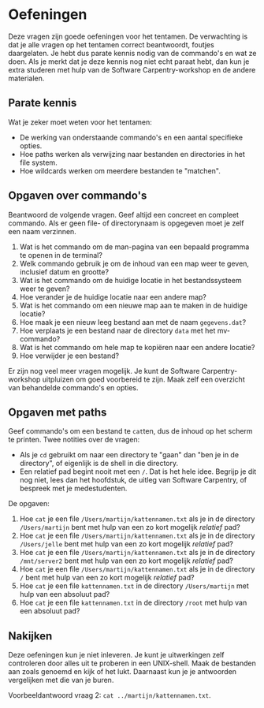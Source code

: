 # Oefeningen

Deze vragen zijn goede oefeningen voor het tentamen. De verwachting is dat je alle vragen op het tentamen correct beantwoordt, foutjes daargelaten. Je hebt dus parate kennis nodig van de commando's en wat ze doen. Als je merkt dat je deze kennis nog niet echt paraat hebt, dan kun je extra studeren met hulp van de Software Carpentry-workshop en de andere materialen.

## Parate kennis

Wat je zeker moet weten voor het tentamen:

- De werking van onderstaande commando's en een aantal specifieke opties.
- Hoe paths werken als verwijzing naar bestanden en directories in het file system.
- Hoe wildcards werken om meerdere bestanden te "matchen".

<!-- ## Overzicht behandelde commando's

Algemeen:

- man

Navigatie door directories:

- ls, ls --help, ls -F, ls -l, ls -h, ls -r, ls -t
- pwd
- cd, cd -, cd ..

Files en directories manipuleren:

- mkdir, mkdir -p
- touch
- mv
- cp, cp -r
- rm, rm -i, rm -r

Data processing:

- wc, wc -l
- sort, sort -n, sort -r
- head, head -n
- echo
- tail, tail -n
- cut, cut -d, cut -f
- uniq, uniq -c
- cat -->

## Opgaven over commando's

Beantwoord de volgende vragen. Geef altijd een concreet en compleet commando. Als er geen file- of directorynaam is opgegeven moet je zelf een naam verzinnen.

1. Wat is het commando om de man-pagina van een bepaald programma te openen in de terminal?
1. Welk commando gebruik je om de inhoud van een map weer te geven, inclusief datum en grootte?
1. Wat is het commando om de huidige locatie in het bestandssysteem weer te geven?
1. Hoe verander je de huidige locatie naar een andere map?
1. Wat is het commando om een nieuwe map aan te maken in de huidige locatie?
1. Hoe maak je een nieuw leeg bestand aan met de naam `gegevens.dat`?
1. Hoe verplaats je een bestand naar de directory `data` met het mv-commando?
1. Wat is het commando om hele map te kopiëren naar een andere locatie?
1. Hoe verwijder je een bestand?

Er zijn nog veel meer vragen mogelijk. Je kunt de Software Carpentry-workshop uitpluizen om goed voorbereid te zijn. Maak zelf een overzicht van behandelde commando's en opties.

## Opgaven met paths

Geef commando's om een bestand te `cat`ten, dus de inhoud op het scherm te printen. Twee notities over de vragen:

- Als je `cd` gebruikt om naar een directory te "gaan" dan "ben je in de directory", of eigenlijk is de shell in die directory.
- Een relatief pad begint nooit met een `/`. Dat is het hele idee. Begrijp je dit nog niet, lees dan het hoofdstuk, de uitleg van Software Carpentry, of bespreek met je medestudenten.

De opgaven:

1. Hoe `cat` je een file `/Users/martijn/kattennamen.txt` als je in de directory `/Users/martijn` bent met hulp van een zo kort mogelijk *relatief* pad?
1. Hoe `cat` je een file `/Users/martijn/kattennamen.txt` als je in de directory `/Users/jelle` bent met hulp van een zo kort mogelijk *relatief* pad?
1. Hoe `cat` je een file `/Users/martijn/kattennamen.txt` als je in de directory `/mnt/server2` bent met hulp van een zo kort mogelijk *relatief* pad?
1. Hoe `cat` je een file `/Users/martijn/kattennamen.txt` als je in de directory `/` bent met hulp van een zo kort mogelijk *relatief* pad?
1. Hoe `cat` je een file `kattennamen.txt` in de directory `/Users/martijn` met hulp van een absoluut pad?
1. Hoe `cat` je een file `kattennamen.txt` in de directory `/root` met hulp van een absoluut pad?

## Nakijken

Deze oefeningen kun je niet inleveren. Je kunt je uitwerkingen zelf controleren door alles uit te proberen in een UNIX-shell. Maak de bestanden aan zoals genoemd en kijk of het lukt. Daarnaast kun je je antwoorden vergelijken met die van je buren.

Voorbeeldantwoord vraag 2: `cat ../martijn/kattennamen.txt`.
